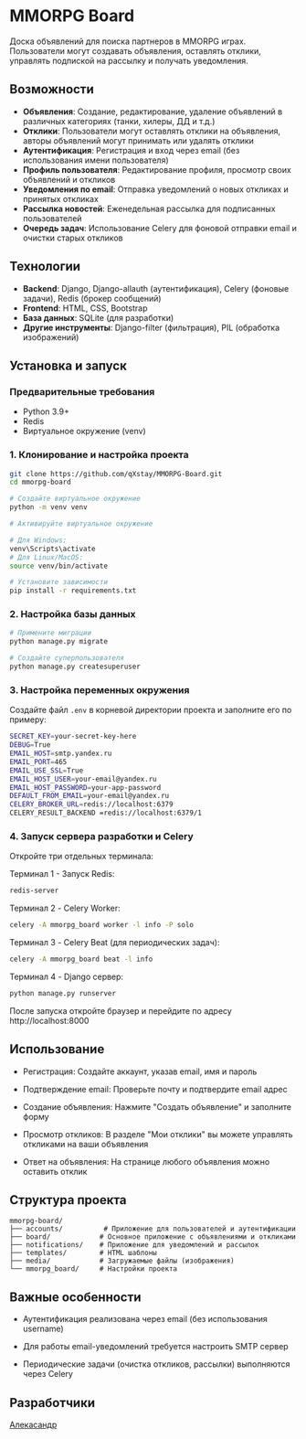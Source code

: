 # MMORPG Board

Доска объявлений для поиска партнеров в MMORPG играх. Пользователи могут создавать объявления, оставлять отклики, управлять подпиской на рассылку и получать уведомления.

## Возможности

- **Объявления**: Создание, редактирование, удаление объявлений в различных категориях (танки, хилеры, ДД и т.д.)
- **Отклики**: Пользователи могут оставлять отклики на объявления, авторы объявлений могут принимать или удалять отклики
- **Аутентификация**: Регистрация и вход через email (без использования имени пользователя)
- **Профиль пользователя**: Редактирование профиля, просмотр своих объявлений и откликов
- **Уведомления по email**: Отправка уведомлений о новых откликах и принятых откликах
- **Рассылка новостей**: Еженедельная рассылка для подписанных пользователей
- **Очередь задач**: Использование Celery для фоновой отправки email и очистки старых откликов

## Технологии

- **Backend**: Django, Django-allauth (аутентификация), Celery (фоновые задачи), Redis (брокер сообщений)
- **Frontend**: HTML, CSS, Bootstrap
- **База данных**: SQLite (для разработки)
- **Другие инструменты**: Django-filter (фильтрация), PIL (обработка изображений)

## Установка и запуск

### Предварительные требования

- Python 3.9+
- Redis
- Виртуальное окружение (venv)

### 1. Клонирование и настройка проекта

```bash
git clone https://github.com/qXstay/MMORPG-Board.git
cd mmorpg-board 

# Создайте виртуальное окружение
python -m venv venv

# Активируйте виртуальное окружение

# Для Windows:
venv\Scripts\activate
# Для Linux/MacOS:
source venv/bin/activate

# Установите зависимости
pip install -r requirements.txt
```
### 2. Настройка базы данных
```bash
# Примените миграции
python manage.py migrate

# Создайте суперпользователя
python manage.py createsuperuser
```

### 3. Настройка переменных окружения

Создайте файл `.env` в корневой директории проекта и заполните его по примеру:

```bash
SECRET_KEY=your-secret-key-here
DEBUG=True
EMAIL_HOST=smtp.yandex.ru
EMAIL_PORT=465
EMAIL_USE_SSL=True
EMAIL_HOST_USER=your-email@yandex.ru
EMAIL_HOST_PASSWORD=your-app-password
DEFAULT_FROM_EMAIL=your-email@yandex.ru
CELERY_BROKER_URL=redis://localhost:6379
CELERY_RESULT_BACKEND =redis://localhost:6379/1
```

### 4. Запуск сервера разработки и Celery
Откройте три отдельных терминала:

Терминал 1 - Запуск Redis:
```bash
redis-server
```
Терминал 2 - Celery Worker:
```bash
celery -A mmorpg_board worker -l info -P solo
```
Терминал 3 - Celery Beat (для периодических задач):
```bash
celery -A mmorpg_board beat -l info
```
Терминал 4 - Django сервер:
```bash
python manage.py runserver
```
После запуска откройте браузер и перейдите по адресу http://localhost:8000

## Использование
- Регистрация: Создайте аккаунт, указав email, имя и пароль


- Подтверждение email: Проверьте почту и подтвердите email адрес


- Создание объявления: Нажмите "Создать объявление" и заполните форму


- Просмотр откликов: В разделе "Мои отклики" вы можете управлять откликами на ваши объявления


- Ответ на объявления: На странице любого объявления можно оставить отклик

## Структура проекта
```text
mmorpg-board/
├── accounts/          # Приложение для пользователей и аутентификации
├── board/            # Основное приложение с объявлениями и откликами
├── notifications/    # Приложение для уведомлений и рассылок
├── templates/        # HTML шаблоны
├── media/            # Загружаемые файлы (изображения)
└── mmorpg_board/     # Настройки проекта
```

## Важные особенности
- Аутентификация реализована через email (без использования username)


- Для работы email-уведомлений требуется настроить SMTP сервер


- Периодические задачи (очистка откликов, рассылки) выполняются через Celery

## Разработчики


[Алекасандр](https://t.me/qxstay) 

